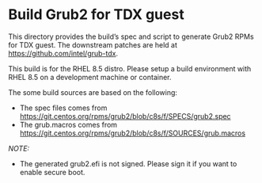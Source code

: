 # Build Grub2 for TDX guest

This directory provides the build’s spec and script to generate Grub2 RPMs for TDX guest.
The downstream patches are held at <https://github.com/intel/grub-tdx>.

This build is for the RHEL 8.5 distro. Please setup a build environment with RHEL 8.5
on a development machine or container.

The some build sources are based on the following:

- The spec files comes from <https://git.centos.org/rpms/grub2/blob/c8s/f/SPECS/grub2.spec>
- The grub.macros comes from <https://git.centos.org/rpms/grub2/blob/c8s/f/SOURCES/grub.macros>

_NOTE:_

- The generated grub2.efi is not signed. Please sign it if you want to enable secure boot.
